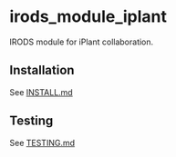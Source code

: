 # irods_module_iplant

IRODS module for iPlant collaboration.

## Installation

See [INSTALL.md](INSTALL.md)

## Testing

See [TESTING.md](TESTING.md)
